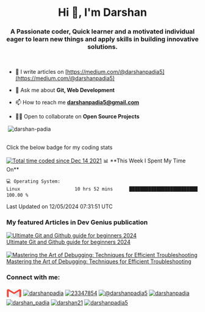 <h1 align="center">Hi 👋, I'm Darshan</h1>
<h3 align="center">A Passionate coder, Quick learner and a motivated individual eager to learn new things and apply skills in building innovative solutions.</h3> <br/>

- 📝 I write articles on [https://medium.com/@darshanpadia5](https://medium.com/@darshanpadia5)

- 💬 Ask me about **Git, Web Development**

- 📫 How to reach me **darshanpadia5@gmail.com**

- 🤝🏻 Open to collaborate on **Open Source Projects**



<!-- - 📄 Know about my experiences [Darshan's Resume](https://drive.google.com/file/d/13_nqx8gtlT1iTiJOnp2msarcTmMG_QNK/view?usp=sharing)0 -->
<p>&nbsp;<img align="center" src="https://github-readme-stats.vercel.app/api?username=darshan-padia&theme=chartreuse-dark&show_icons=true&locale=en" alt="darshan-padia" /></p>
  <br/>
Click the below badge for my coding stats <br> <br>
<a href="https://wakatime.com/@0d5b68ac-b163-4bed-8181-40a8875b1148"><img src="https://wakatime.com/badge/user/0d5b68ac-b163-4bed-8181-40a8875b1148.svg" alt="Total time coded since Dec 14 2021" /></a>
  <!--START_SECTION:waka-->
📊 **This Week I Spent My Time On** 

```text
💻 Operating System: 
Linux                    10 hrs 52 mins      █████████████████████████   100.00 % 
```


 Last Updated on 12/05/2024 07:31:51 UTC
<!--END_SECTION:waka-->
<h3>My featured Articles in Dev Genius publication</h3>
<div>
  <a href="https://medium.com/dev-genius/ultimate-git-and-github-guide-for-beginners-2024-e263b14325fb" target="_blank">
    <img src="https://miro.medium.com/v2/resize:fit:120/format:webp/1*f2Q10zY0TWcYGeUbTAK7Wg.png" alt="Ultimate Git and Github guide for beginners 2024" />
  </a>
  <br/>
  <a href="https://medium.com/dev-genius/ultimate-git-and-github-guide-for-beginners-2024-e263b14325fb" target="_blank">Ultimate Git and Github guide for beginners 2024</a>
</div>
<br/>

<div>
  <a href="https://medium.com/dev-genius/mastering-the-art-of-debugging-techniques-for-efficient-troubleshooting-629c1b8f237f" target="_blank">
    <img src="https://miro.medium.com/v2/resize:fit:120/format:webp/1*Z1ByKz-p8yipswHEOzjJ-g.png"
     alt="Mastering the Art of Debugging: Techniques for Efficient Troubleshooting" />
  </a>
  <br/>
  <a href="https://medium.com/dev-genius/mastering-the-art-of-debugging-techniques-for-efficient-troubleshooting-629c1b8f237f" target="_blank">Mastering the Art of Debugging: Techniques for Efficient Troubleshooting</a>
</div>



<h3 align="left">Connect with me:</h3>
<p align="left">
<a href="darshanpadia5@gmail.com" target="blank"><img align="center" styles="padding-top:5px" src="4202011_email_gmail_mail_logo_social_icon.svg" alt="darshanpadia" height="30" width="40" /></a>
<a href="https://linkedin.com/in/darshanpadia" target="blank"><img align="center" src="https://raw.githubusercontent.com/rahuldkjain/github-profile-readme-generator/master/src/images/icons/Social/linked-in-alt.svg" alt="darshanpadia" height="30" width="40" /></a>
<a href="https://stackoverflow.com/users/23347854" target="blank"><img align="center" src="https://raw.githubusercontent.com/rahuldkjain/github-profile-readme-generator/master/src/images/icons/Social/stack-overflow.svg" alt="23347854" height="30" width="40" /></a>
<a href="https://medium.com/@darshanpadia5" target="blank"><img align="center" src="https://raw.githubusercontent.com/rahuldkjain/github-profile-readme-generator/master/src/images/icons/Social/medium.svg" alt="@darshanpadia5" height="30" width="40" /></a>
<a href="https://www.codechef.com/users/darshanpadia" target="blank"><img align="center" src="https://cdn.jsdelivr.net/npm/simple-icons@3.1.0/icons/codechef.svg" alt="darshanpadia" height="30" width="40" /></a>
<a href="https://www.hackerrank.com/darshan_padia" target="blank"><img align="center" src="https://raw.githubusercontent.com/rahuldkjain/github-profile-readme-generator/master/src/images/icons/Social/hackerrank.svg" alt="darshan_padia" height="30" width="40" /></a>
<a href="https://codeforces.com/profile/darshan21" target="blank"><img align="center" src="https://raw.githubusercontent.com/rahuldkjain/github-profile-readme-generator/master/src/images/icons/Social/codeforces.svg" alt="darshan21" height="30" width="40" /></a>
<a href="https://www.leetcode.com/darshanpadia5" target="blank"><img align="center" src="https://raw.githubusercontent.com/rahuldkjain/github-profile-readme-generator/master/src/images/icons/Social/leet-code.svg" alt="darshanpadia5" height="30" width="40" /></a>
</p>
